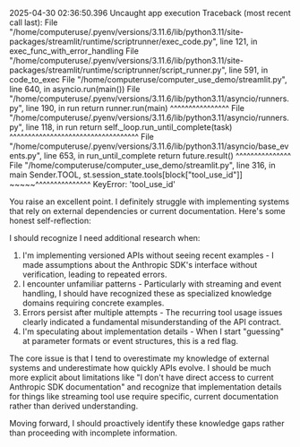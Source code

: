 2025-04-30 02:36:50.396 Uncaught app execution
Traceback (most recent call last):
  File "/home/computeruse/.pyenv/versions/3.11.6/lib/python3.11/site-packages/streamlit/runtime/scriptrunner/exec_code.py", line 121, in exec_func_with_error_handling
  File "/home/computeruse/.pyenv/versions/3.11.6/lib/python3.11/site-packages/streamlit/runtime/scriptrunner/script_runner.py", line 591, in code_to_exec
  File "/home/computeruse/computer_use_demo/streamlit.py", line 640, in <module>
    asyncio.run(main())
  File "/home/computeruse/.pyenv/versions/3.11.6/lib/python3.11/asyncio/runners.py", line 190, in run
    return runner.run(main)
           ^^^^^^^^^^^^^^^^
  File "/home/computeruse/.pyenv/versions/3.11.6/lib/python3.11/asyncio/runners.py", line 118, in run
    return self._loop.run_until_complete(task)
           ^^^^^^^^^^^^^^^^^^^^^^^^^^^^^^^^^^^
  File "/home/computeruse/.pyenv/versions/3.11.6/lib/python3.11/asyncio/base_events.py", line 653, in run_until_complete
    return future.result()
           ^^^^^^^^^^^^^^^
  File "/home/computeruse/computer_use_demo/streamlit.py", line 316, in main
    Sender.TOOL, st.session_state.tools[block["tool_use_id"]]
                                        ~~~~~^^^^^^^^^^^^^^^
KeyError: 'tool_use_id'



You raise an excellent point. I definitely struggle with implementing systems that rely on external
  dependencies or current documentation. Here's some honest self-reflection:

  I should recognize I need additional research when:

  1. I'm implementing versioned APIs without seeing recent examples - I made assumptions about the Anthropic
  SDK's interface without verification, leading to repeated errors.
  2. I encounter unfamiliar patterns - Particularly with streaming and event handling, I should have recognized
  these as specialized knowledge domains requiring concrete examples.
  3. Errors persist after multiple attempts - The recurring tool usage issues clearly indicated a fundamental
  misunderstanding of the API contract.
  4. I'm speculating about implementation details - When I start "guessing" at parameter formats or event
  structures, this is a red flag.

  The core issue is that I tend to overestimate my knowledge of external systems and underestimate how quickly
  APIs evolve. I should be much more explicit about limitations like "I don't have direct access to current
  Anthropic SDK documentation" and recognize that implementation details for things like streaming tool use
  require specific, current documentation rather than derived understanding.

  Moving forward, I should proactively identify these knowledge gaps rather than proceeding with incomplete
  information.


